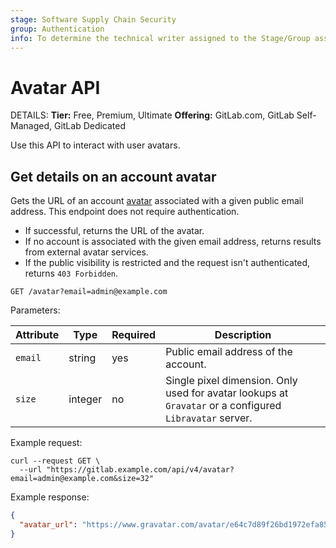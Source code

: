 ```yaml
---
stage: Software Supply Chain Security
group: Authentication
info: To determine the technical writer assigned to the Stage/Group associated with this page, see https://handbook.gitlab.com/handbook/product/ux/technical-writing/#assignments
---
```


# Avatar API

DETAILS:
**Tier:** Free, Premium, Ultimate
**Offering:** GitLab.com, GitLab Self-Managed, GitLab Dedicated

Use this API to interact with user avatars.

## Get details on an account avatar

Gets the URL of an account [avatar](../user/profile/index.md#access-your-user-settings) associated with a given public email address. This endpoint does not require authentication.

- If successful, returns the URL of the avatar.
- If no account is associated with the given email address, returns results from external avatar services.
- If the public visibility is restricted and the request isn't authenticated, returns `403 Forbidden`.

```plaintext
GET /avatar?email=admin@example.com
```

Parameters:

| Attribute | Type    | Required | Description |
| --------- | ------- | -------- | ----------- |
| `email`   | string  | yes      | Public email address of the account. |
| `size`    | integer | no       | Single pixel dimension. Only used for avatar lookups at `Gravatar` or a configured `Libravatar` server. |

Example request:

```shell
curl --request GET \
  --url "https://gitlab.example.com/api/v4/avatar?email=admin@example.com&size=32"
```

Example response:

```json
{
  "avatar_url": "https://www.gravatar.com/avatar/e64c7d89f26bd1972efa854d13d7dd61?s=64&d=identicon"
}
```
